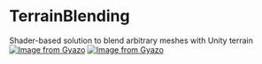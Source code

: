 # TerrainBlending
Shader-based solution to blend arbitrary meshes with Unity terrain
[![Image from Gyazo](https://i.gyazo.com/d26f8e27830eb7f330980abe00d8e6fb.png)](https://gyazo.com/d26f8e27830eb7f330980abe00d8e6fb)
[![Image from Gyazo](https://i.gyazo.com/4bfeaacd62307468069eb39208bfff0c.png)](https://gyazo.com/4bfeaacd62307468069eb39208bfff0c)
